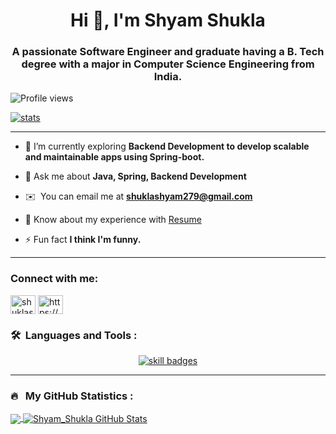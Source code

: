 
<!-- Overview & Trophy -->

<h1 align="center">Hi 👋, I'm Shyam Shukla</h1>
<h3 align="center">A passionate Software Engineer and graduate having a B. Tech degree with a major in Computer Science Engineering from India.</h3>


<p align="left"> <img src="https://komarev.com/ghpvc/?username=shuklashyam279&label=Profile%20views&color=0e75b6&style=flat" alt="Profile views" /> </p>

<p align="left"> <a href="https://github.com/ryo-ma/github-profile-trophy"><img src="https://github-profile-trophy.vercel.app/?username=shuklashyam279" alt="stats" /></a> </p>

<!-- Language & Statistics -->

<!-- About Me -->

-----

[//]: # (- 🔭 I’m currently working on [<Project name>]&#40;<project Link>&#41;)

- 🌱 I’m currently exploring **Backend Development to develop scalable and maintainable apps using Spring-boot.**

[//]: # (- 👯 I’m looking to collaborate on [<Project name>]&#40;<project Link>&#41;)

[//]: # (- 🤝 I’m looking for help with [<Project name>]&#40;<project Link>&#41;)

- 💬 Ask me about **Java, Spring, Backend Development**

- ✉️ &nbsp;You can email me at  **shuklashyam279@gmail.com**

- 📄 Know about my experience with <a href="https://drive.google.com/drive/folders/1TBWOzJyY1jyjJWxApSnP7ikP0mAynYXY"> Resume </a>

- ⚡ Fun fact **I think I'm funny.**

-----

<h3 align="left">Connect with me:</h3>
<p align="left">
<a href="https://twitter.com/shuklashyam27" target="blank"><img align="center" src="https://raw.githubusercontent.com/rahuldkjain/github-profile-readme-generator/master/src/images/icons/Social/twitter.svg" alt="shuklashyam27" height="30" width="40" /></a>
<a href="https://linkedin.com/in/https://www.linkedin.com/in/shuklashyam279/" target="blank"><img align="center" src="https://raw.githubusercontent.com/rahuldkjain/github-profile-readme-generator/master/src/images/icons/Social/linked-in-alt.svg" alt="https://www.linkedin.com/in/shuklashyam279/" height="30" width="40" /></a>
<!--  <a href="mailto:shuklashyam279@gmail.com"><img alt="Gmail" src="https://img.shields.io/badge/Gmail-D14836?style=flat&logo=gmail&logoColor=white" /></a> &nbsp; -->
</p>

### 🛠 &nbsp;Languages and Tools :

<p align="center">
  <a href="https://skillicons.dev">
    <img src="https://skillicons.dev/icons?i=java,js,spring,maven,hibernate,jenkins,html,css,nodejs,mysql,postgresql,mongodb,redis,rabbitmq,git,vscode,idea,aws,docker,nginx,postman,selenium"  alt="skill badges"/>
  </a>
</p>

---

### 🔥 &nbsp; My GitHub Statistics :

<a href="https://github.com/shuklashyam279">
  <img align="center" src="https://github-readme-stats.vercel.app/api/top-langs/?username=shuklashyam279&hide_progress=true&show_icons=true&hide=java&line_height=27&locale=en&count_private=true&layout=compact&theme=radical" />
</a>
<a href="https://github.com/shuklashyam279">
  <img align="center" src="https://github-readme-stats.vercel.app/api?username=shuklashyam279&show_icons=true&line_height=27&count_private=true&theme=radical" alt="Shyam_Shukla GitHub Stats" />
</a>

<!-- Working Here:END -->
